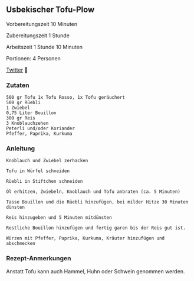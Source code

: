 ## Usbekischer Tofu-Plow

Vorbereitungszeit 10 Minuten	

Zubereitungszeit 1 Stunde	

Arbeitszeit 1 Stunde 10 Minuten	

Portionen: 4 Personen

[Twitter](https://twitter.com/BergerWthur/status/1491118584751624194) :thread:

### Zutaten

    500 gr Tofu 1x Tofu Rosso, 1x Tofu geräuchert
    500 gr Rüebli
    1 Zwiebel
    0,75 Liter Bouillon
    300 gr Reis
    3 Knoblauchzehen
    Peterli und/oder Koriander
    Pfeffer, Paprika, Kurkuma

### Anleitung

    Knoblauch und Zwiebel zerhacken

    Tofu in Würfel schneiden

    Rüebli in Stiftchen schneiden

    Öl erhitzen, Zwiebeln, Knoblauch und Tofu anbraten (ca. 5 Minuten)

    Tasse Bouillon und die Rüebli hinzufügen, bei milder Hitze 30 Minuten dünsten

    Reis hinzugeben und 5 Minuten mitdünsten

    Restliche Bouillon hinzufügen und fertig garen bis der Reis gut ist. 

    Würzen mit Pfeffer, Paprika, Kurkuma, Kräuter hinzufügen und abschmecken

### Rezept-Anmerkungen

Anstatt Tofu kann auch Hammel, Huhn oder Schwein genommen werden.
